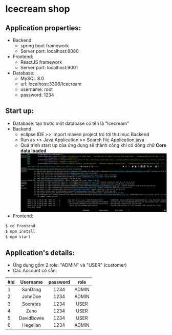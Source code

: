 # Icecream shop
## Application properties:
- Backend: 
	- spring boot framework
	- Server port: localhost:8080
- Frontend: 
	- ReactJS framework
	- Server port: localhost:9001
- Database: 
	- MySQL 8.0
	- url: localhost:3306/Icecream
	- username: root
	- password: 1234
## Start up:
- Database: tạo trước một database có tên là "Icecream"	
- Backend: 
	- eclipse IDE >> import maven project trỏ tới thư mục Backend
	- Run as >> Java Application >> Search file Application.java
	- Quá trình start up của ứng dụng sẽ thành công khi có dòng chữ **Core data loaded** !["Core data loaded"](guide.png)
- Frontend: 
```bash
$ cd Frontend
$ npm install
$ npm start
```
## Application's details:
- Ứng dụng gồm 2 role: "ADMIN" và "USER" (customer)
- Các Account có sẵn:

| #id |  Username  |password| role  |
|:----|:----------:|:------:|:-----:|
|  1  | SanDang    | 1234   | ADMIN |
|  2  | JohnDoe    | 1234   | ADMIN |
|  3  | Socrates   | 1234   | USER  |
|  4  | Zeno 	   | 1234   | USER  |
|  5  | DavidBowie | 1234   | USER  |
|  6  | Hegelian   | 1234   | ADMIN |

